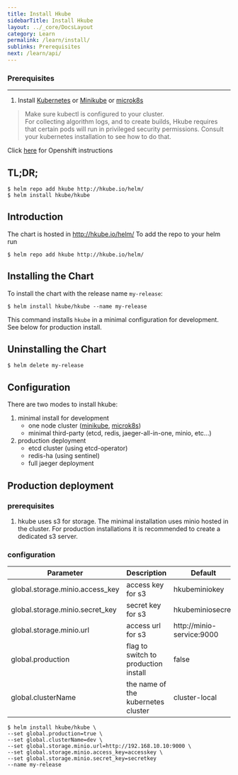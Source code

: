 ```yaml
---
title: Install Hkube
sidebarTitle: Install Hkube
layout: ../_core/DocsLayout
category: Learn
permalink: /learn/install/
sublinks: Prerequisites
next: /learn/api/
---
```


### Prerequisites
---

1) Install [Kubernetes](https://kubernetes.io/docs/user-journeys/users/application-developer/foundational/#section-1) or [Minikube](https://kubernetes.io/docs/tasks/tools/install-minikube/) or [microk8s](https://microk8s.io/)

> Make sure kubectl is configured to your cluster.  
> For collecting algorithm logs, and to create builds, Hkube requires that certain pods will run in privileged security permissions. Consult your kubernetes installation to see how to do that.  

Click [here](/learn/install/openshift) for Openshift instructions

## TL;DR;

```console
$ helm repo add hkube http://hkube.io/helm/
$ helm install hkube/hkube
```
## Introduction

The chart is hosted in http://hkube.io/helm/
To add the repo to your helm run
```console
$ helm repo add hkube http://hkube.io/helm/
```
## Installing the Chart
To install the chart with the release name `my-release`:

```console
$ helm install hkube/hkube --name my-release
```
This command installs `hkube` in a minimal configuration for development. See below for production install.

## Uninstalling the Chart
```console
$ helm delete my-release
```
## Configuration

There are two modes to install hkube:  
1. minimal install for development
    * one node cluster ([minikube](https://kubernetes.io/docs/tasks/tools/install-minikube/), [microk8s](https://microk8s.io/))
    * minimal third-party (etcd, redis, jaeger-all-in-one, minio, etc...)  
2. production deployment 
    * etcd cluster (using etcd-operator)
    * redis-ha (using sentinel)
    * full jaeger deployment

## Production deployment
### prerequisites
1. hkube uses s3 for storage. The minimal installation uses minio hosted in the cluster. For production installations it is recommended to create a dedicated s3 server.

### configuration
Parameter | Description | Default
--- | --- | ---
global.storage.minio.access_key | access key for s3 | hkubeminiokey
global.storage.minio.secret_key | secret key for s3 | hkubeminiosecret
global.storage.minio.url | access url for s3 | http://minio-service:9000
global.production | flag to switch to production install | false
global.clusterName | the name of the kubernetes cluster | cluster-local


```console
$ helm install hkube/hkube \ 
--set global.production=true \ 
--set global.clusterName=dev \ 
--set global.storage.minio.url=http://192.168.10.10:9000 \ 
--set global.storage.minio.access_key=accesskey \ 
--set global.storage.minio.secret_key=secretkey 
--name my-release
```


<!-- ```hkube-box
# { "hkube": true, "url": "/learn", "title": "next &rarr;", "text": "Learn More" }
``` -->

